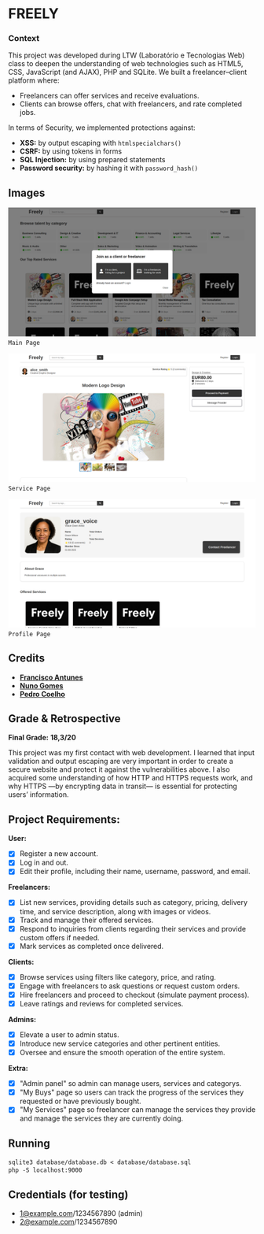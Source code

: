 # FREELY

### Context
This project was developed during LTW (Laboratório e Tecnologias Web) class to deepen the understanding of web technologies such as HTML5, CSS, JavaScript (and AJAX), PHP and SQLite. We built a freelancer–client platform where:
- Freelancers can offer services and receive evaluations.
- Clients can browse offers, chat with freelancers, and rate completed jobs.

In terms of Security, we implemented protections against:
- **XSS:** by output escaping with `htmlspecialchars()`
- **CSRF:** by using tokens in forms
- **SQL Injection:** by using prepared statements
- **Password security:** by hashing it with `password_hash()`

## Images
![mainPage](images/website/main.png)
`Main Page`

![servicePage](images/website/service.png)
`Service Page`

![profilePage](images/website/profile.png)
`Profile Page`

## Credits
- **[Francisco Antunes](https://github.com/nuno-gomes-67)**
- **[Nuno Gomes](https://github.com/sillss1)**
- **[Pedro Coelho](https://github.com/huimobi)**

## Grade & Retrospective
**Final Grade:** **18,3/20**

This project was my first contact with web development. I learned that input validation and output escaping are very important in order to create a secure website and protect it against the vulnerabilities above. I also acquired some understanding of how HTTP and HTTPS requests work, and why HTTPS —by encrypting data in transit— is essential for protecting users’ information.

## Project Requirements:
**User:**
- [x] Register a new account.
- [x] Log in and out.
- [x] Edit their profile, including their name, username, password, and email.

**Freelancers:**
- [x] List new services, providing details such as category, pricing, delivery time, and service description, along with images or videos.
- [x] Track and manage their offered services.
- [x] Respond to inquiries from clients regarding their services and provide custom offers if needed.
- [x] Mark services as completed once delivered.

**Clients:**
- [x] Browse services using filters like category, price, and rating.
- [x] Engage with freelancers to ask questions or request custom orders.
- [x] Hire freelancers and proceed to checkout (simulate payment process).
- [x] Leave ratings and reviews for completed services.

**Admins:**
- [x] Elevate a user to admin status.
- [x] Introduce new service categories and other pertinent entities.
- [x] Oversee and ensure the smooth operation of the entire system.

**Extra:**
- [x] "Admin panel" so admin can manage users, services and categorys.
- [x] "My Buys" page so users can track the progress of the services they requested or have previously bought.
- [x] "My Services" page so freelancer can manage the services they provide and manage the services they are currently doing.

## Running

    sqlite3 database/database.db < database/database.sql
    php -S localhost:9000

## Credentials (for testing)

- 1@example.com/1234567890 (admin)
- 2@example.com/1234567890
